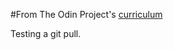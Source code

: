 #From The Odin Project's [curriculum](http://www.theodinproject.com/courses/web-development-101/lessons/html-css)

Testing a git pull.
